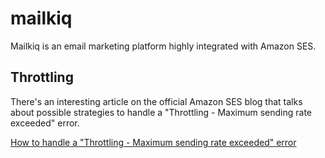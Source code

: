 # mailkiq

Mailkiq is an email marketing platform highly integrated with Amazon SES.

## Throttling

There's an interesting article on the official Amazon SES blog that talks about
possible strategies to handle a "Throttling - Maximum sending rate exceeded"
error.

[How to handle a "Throttling - Maximum sending rate exceeded" error](https://sesblog.amazon.com/post/TxKR75VKOYDS60/How-to-handle-a-quot-Throttling-Maximum-sending-rate-exceeded-quot-error)
